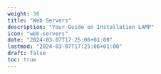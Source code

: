 ```yaml
---
weight: 30
title: "Web Servers"
description: "Your Guide on Installation LAMP"
icon: "web-servers"
date: "2024-03-07T17:25:06+01:00"
lastmod: "2024-03-07T17:25:06+01:00"
draft: false
toc: true
---
```

